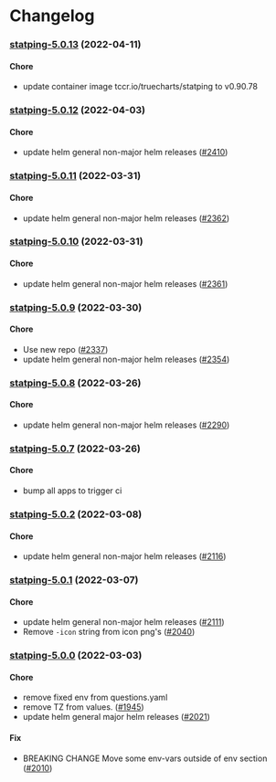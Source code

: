# Changelog<br>


<a name="statping-5.0.13"></a>
### [statping-5.0.13](https://github.com/truecharts/apps/compare/statping-5.0.12...statping-5.0.13) (2022-04-11)

#### Chore

* update container image tccr.io/truecharts/statping to v0.90.78



<a name="statping-5.0.12"></a>
### [statping-5.0.12](https://github.com/truecharts/apps/compare/statping-5.0.11...statping-5.0.12) (2022-04-03)

#### Chore

* update helm general non-major helm releases ([#2410](https://github.com/truecharts/apps/issues/2410))



<a name="statping-5.0.11"></a>
### [statping-5.0.11](https://github.com/truecharts/apps/compare/statping-5.0.10...statping-5.0.11) (2022-03-31)

#### Chore

* update helm general non-major helm releases ([#2362](https://github.com/truecharts/apps/issues/2362))



<a name="statping-5.0.10"></a>
### [statping-5.0.10](https://github.com/truecharts/apps/compare/statping-5.0.9...statping-5.0.10) (2022-03-31)

#### Chore

* update helm general non-major helm releases ([#2361](https://github.com/truecharts/apps/issues/2361))



<a name="statping-5.0.9"></a>
### [statping-5.0.9](https://github.com/truecharts/apps/compare/statping-5.0.8...statping-5.0.9) (2022-03-30)

#### Chore

* Use new repo ([#2337](https://github.com/truecharts/apps/issues/2337))
* update helm general non-major helm releases ([#2354](https://github.com/truecharts/apps/issues/2354))



<a name="statping-5.0.8"></a>
### [statping-5.0.8](https://github.com/truecharts/apps/compare/statping-5.0.7...statping-5.0.8) (2022-03-26)

#### Chore

* update helm general non-major helm releases ([#2290](https://github.com/truecharts/apps/issues/2290))



<a name="statping-5.0.7"></a>
### [statping-5.0.7](https://github.com/truecharts/apps/compare/statping-5.0.6...statping-5.0.7) (2022-03-26)

#### Chore

* bump all apps to trigger ci



<a name="statping-5.0.2"></a>
### [statping-5.0.2](https://github.com/truecharts/apps/compare/statping-5.0.1...statping-5.0.2) (2022-03-08)

#### Chore

* update helm general non-major helm releases ([#2116](https://github.com/truecharts/apps/issues/2116))



<a name="statping-5.0.1"></a>
### [statping-5.0.1](https://github.com/truecharts/apps/compare/statping-5.0.0...statping-5.0.1) (2022-03-07)

#### Chore

* update helm general non-major helm releases ([#2111](https://github.com/truecharts/apps/issues/2111))
* Remove `-icon` string from icon png's ([#2040](https://github.com/truecharts/apps/issues/2040))



<a name="statping-5.0.0"></a>
### [statping-5.0.0](https://github.com/truecharts/apps/compare/statping-4.0.34...statping-5.0.0) (2022-03-03)

#### Chore

* remove fixed env from questions.yaml
* remove TZ from values. ([#1945](https://github.com/truecharts/apps/issues/1945))
* update helm general major helm releases ([#2021](https://github.com/truecharts/apps/issues/2021))

#### Fix

* BREAKING CHANGE Move some env-vars outside of env section ([#2010](https://github.com/truecharts/apps/issues/2010))

